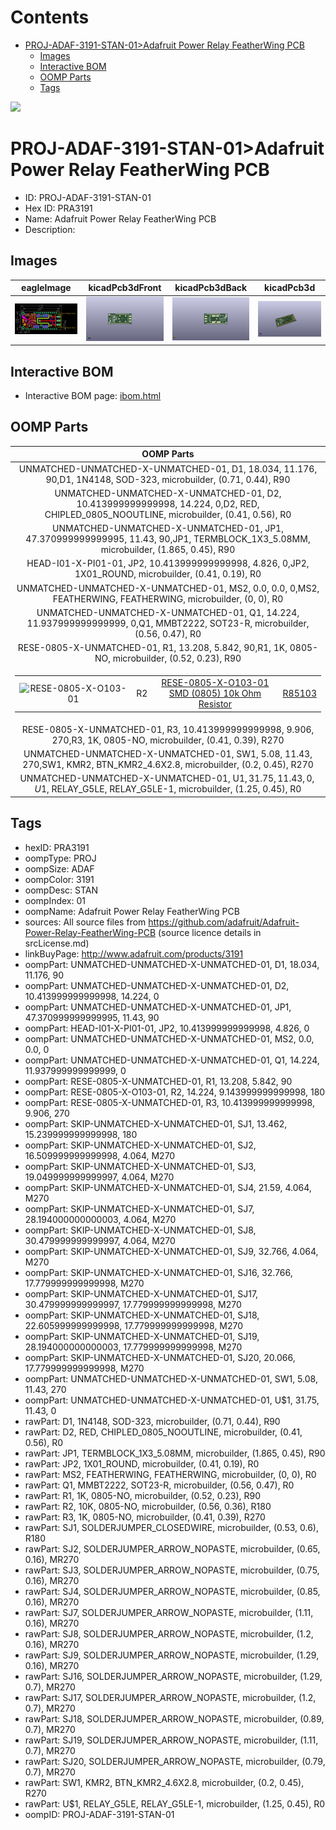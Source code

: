 



Contents
========

* [PROJ-ADAF-3191-STAN-01>Adafruit Power Relay FeatherWing PCB](#proj-adaf-3191-stan-01adafruit-power-relay-featherwing-pcb)
	* [Images](#images)
	* [Interactive BOM](#interactive-bom)
	* [OOMP Parts](#oomp-parts)
	* [Tags](#tags)
  
![][im]
# PROJ-ADAF-3191-STAN-01>Adafruit Power Relay FeatherWing PCB

- ID: PROJ-ADAF-3191-STAN-01
- Hex ID: PRA3191
- Name: Adafruit Power Relay FeatherWing PCB
- Description: 

## Images
  
  

|eagleImage|kicadPcb3dFront|kicadPcb3dBack|kicadPcb3d|
| :---: | :---: | :---: | :---: |
|[![eagleImage](eagleImage_140.png)](eagleImage_600.png)|[![kicadPcb3dFront](kicadPcb3dFront_140.png)](kicadPcb3dFront_600.png)|[![kicadPcb3dBack](kicadPcb3dBack_140.png)](kicadPcb3dBack_600.png)|[![kicadPcb3d](kicadPcb3d_140.png)](kicadPcb3d_600.png)|

## Interactive BOM

- Interactive BOM page: [ibom.html](kicad/bom/ibom.html)

## OOMP Parts
  

|OOMP Parts|
| :---: |
|UNMATCHED-UNMATCHED-X-UNMATCHED-01, D1, 18.034, 11.176, 90,D1, 1N4148, SOD-323, microbuilder, (0.71, 0.44), R90|
|UNMATCHED-UNMATCHED-X-UNMATCHED-01, D2, 10.413999999999998, 14.224, 0,D2, RED, CHIPLED_0805_NOOUTLINE, microbuilder, (0.41, 0.56), R0|
|UNMATCHED-UNMATCHED-X-UNMATCHED-01, JP1, 47.370999999999995, 11.43, 90,JP1, TERMBLOCK_1X3_5.08MM, microbuilder, (1.865, 0.45), R90|
|HEAD-I01-X-PI01-01, JP2, 10.413999999999998, 4.826, 0,JP2, 1X01_ROUND, microbuilder, (0.41, 0.19), R0|
|UNMATCHED-UNMATCHED-X-UNMATCHED-01, MS2, 0.0, 0.0, 0,MS2, FEATHERWING, FEATHERWING, microbuilder, (0, 0), R0|
|UNMATCHED-UNMATCHED-X-UNMATCHED-01, Q1, 14.224, 11.937999999999999, 0,Q1, MMBT2222, SOT23-R, microbuilder, (0.56, 0.47), R0|
|RESE-0805-X-UNMATCHED-01, R1, 13.208, 5.842, 90,R1, 1K, 0805-NO, microbuilder, (0.52, 0.23), R90|
|<table><tr><td>![RESE-0805-X-O103-01](https://raw.githubusercontent.com/oomlout/oomlout_OOMP_parts/main/RESE-0805-X-O103-01/image_140.jpg)</td><td> R2</td><td>[RESE-0805-X-O103-01<br>SMD (0805) 10k Ohm Resistor](https://github.com/oomlout/oomlout_OOMP_parts/tree/main/RESE-0805-X-O103-01/)</td><td>[R85103](https://github.com/oomlout/oomlout_OOMP_parts/tree/main/RESE-0805-X-O103-01/)</td></tr></table>|
|RESE-0805-X-UNMATCHED-01, R3, 10.413999999999998, 9.906, 270,R3, 1K, 0805-NO, microbuilder, (0.41, 0.39), R270|
|UNMATCHED-UNMATCHED-X-UNMATCHED-01, SW1, 5.08, 11.43, 270,SW1, KMR2, BTN_KMR2_4.6X2.8, microbuilder, (0.2, 0.45), R270|
|UNMATCHED-UNMATCHED-X-UNMATCHED-01, U$1, 31.75, 11.43, 0,U$1, RELAY_G5LE, RELAY_G5LE-1, microbuilder, (1.25, 0.45), R0|

## Tags

- hexID: PRA3191
- oompType: PROJ
- oompSize: ADAF
- oompColor: 3191
- oompDesc: STAN
- oompIndex: 01
- oompName: Adafruit Power Relay FeatherWing PCB
- sources: All source files from https://github.com/adafruit/Adafruit-Power-Relay-FeatherWing-PCB (source licence details in srcLicense.md)
- linkBuyPage: http://www.adafruit.com/products/3191
- oompPart: UNMATCHED-UNMATCHED-X-UNMATCHED-01, D1, 18.034, 11.176, 90
- oompPart: UNMATCHED-UNMATCHED-X-UNMATCHED-01, D2, 10.413999999999998, 14.224, 0
- oompPart: UNMATCHED-UNMATCHED-X-UNMATCHED-01, JP1, 47.370999999999995, 11.43, 90
- oompPart: HEAD-I01-X-PI01-01, JP2, 10.413999999999998, 4.826, 0
- oompPart: UNMATCHED-UNMATCHED-X-UNMATCHED-01, MS2, 0.0, 0.0, 0
- oompPart: UNMATCHED-UNMATCHED-X-UNMATCHED-01, Q1, 14.224, 11.937999999999999, 0
- oompPart: RESE-0805-X-UNMATCHED-01, R1, 13.208, 5.842, 90
- oompPart: RESE-0805-X-O103-01, R2, 14.224, 9.143999999999998, 180
- oompPart: RESE-0805-X-UNMATCHED-01, R3, 10.413999999999998, 9.906, 270
- oompPart: SKIP-UNMATCHED-X-UNMATCHED-01, SJ1, 13.462, 15.239999999999998, 180
- oompPart: SKIP-UNMATCHED-X-UNMATCHED-01, SJ2, 16.509999999999998, 4.064, M270
- oompPart: SKIP-UNMATCHED-X-UNMATCHED-01, SJ3, 19.049999999999997, 4.064, M270
- oompPart: SKIP-UNMATCHED-X-UNMATCHED-01, SJ4, 21.59, 4.064, M270
- oompPart: SKIP-UNMATCHED-X-UNMATCHED-01, SJ7, 28.194000000000003, 4.064, M270
- oompPart: SKIP-UNMATCHED-X-UNMATCHED-01, SJ8, 30.479999999999997, 4.064, M270
- oompPart: SKIP-UNMATCHED-X-UNMATCHED-01, SJ9, 32.766, 4.064, M270
- oompPart: SKIP-UNMATCHED-X-UNMATCHED-01, SJ16, 32.766, 17.779999999999998, M270
- oompPart: SKIP-UNMATCHED-X-UNMATCHED-01, SJ17, 30.479999999999997, 17.779999999999998, M270
- oompPart: SKIP-UNMATCHED-X-UNMATCHED-01, SJ18, 22.605999999999998, 17.779999999999998, M270
- oompPart: SKIP-UNMATCHED-X-UNMATCHED-01, SJ19, 28.194000000000003, 17.779999999999998, M270
- oompPart: SKIP-UNMATCHED-X-UNMATCHED-01, SJ20, 20.066, 17.779999999999998, M270
- oompPart: UNMATCHED-UNMATCHED-X-UNMATCHED-01, SW1, 5.08, 11.43, 270
- oompPart: UNMATCHED-UNMATCHED-X-UNMATCHED-01, U$1, 31.75, 11.43, 0
- rawPart: D1, 1N4148, SOD-323, microbuilder, (0.71, 0.44), R90
- rawPart: D2, RED, CHIPLED_0805_NOOUTLINE, microbuilder, (0.41, 0.56), R0
- rawPart: JP1, TERMBLOCK_1X3_5.08MM, microbuilder, (1.865, 0.45), R90
- rawPart: JP2, 1X01_ROUND, microbuilder, (0.41, 0.19), R0
- rawPart: MS2, FEATHERWING, FEATHERWING, microbuilder, (0, 0), R0
- rawPart: Q1, MMBT2222, SOT23-R, microbuilder, (0.56, 0.47), R0
- rawPart: R1, 1K, 0805-NO, microbuilder, (0.52, 0.23), R90
- rawPart: R2, 10K, 0805-NO, microbuilder, (0.56, 0.36), R180
- rawPart: R3, 1K, 0805-NO, microbuilder, (0.41, 0.39), R270
- rawPart: SJ1, SOLDERJUMPER_CLOSEDWIRE, microbuilder, (0.53, 0.6), R180
- rawPart: SJ2, SOLDERJUMPER_ARROW_NOPASTE, microbuilder, (0.65, 0.16), MR270
- rawPart: SJ3, SOLDERJUMPER_ARROW_NOPASTE, microbuilder, (0.75, 0.16), MR270
- rawPart: SJ4, SOLDERJUMPER_ARROW_NOPASTE, microbuilder, (0.85, 0.16), MR270
- rawPart: SJ7, SOLDERJUMPER_ARROW_NOPASTE, microbuilder, (1.11, 0.16), MR270
- rawPart: SJ8, SOLDERJUMPER_ARROW_NOPASTE, microbuilder, (1.2, 0.16), MR270
- rawPart: SJ9, SOLDERJUMPER_ARROW_NOPASTE, microbuilder, (1.29, 0.16), MR270
- rawPart: SJ16, SOLDERJUMPER_ARROW_NOPASTE, microbuilder, (1.29, 0.7), MR270
- rawPart: SJ17, SOLDERJUMPER_ARROW_NOPASTE, microbuilder, (1.2, 0.7), MR270
- rawPart: SJ18, SOLDERJUMPER_ARROW_NOPASTE, microbuilder, (0.89, 0.7), MR270
- rawPart: SJ19, SOLDERJUMPER_ARROW_NOPASTE, microbuilder, (1.11, 0.7), MR270
- rawPart: SJ20, SOLDERJUMPER_ARROW_NOPASTE, microbuilder, (0.79, 0.7), MR270
- rawPart: SW1, KMR2, BTN_KMR2_4.6X2.8, microbuilder, (0.2, 0.45), R270
- rawPart: U$1, RELAY_G5LE, RELAY_G5LE-1, microbuilder, (1.25, 0.45), R0
- oompID: PROJ-ADAF-3191-STAN-01



[im]: kicadPcb3d_450.png
